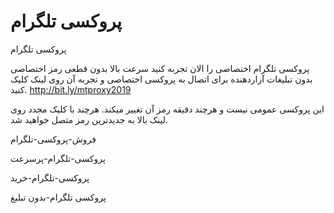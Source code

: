 # پروکسی تلگرام
پروکسی تلگرام

پروکسی تلگرام اختصاصی را الان تجربه کنید
سرعت بالا
بدون قطعی
رمز اختصاصی
بدون تبلیغات آزاردهنده
برای اتصال به پروکسی اختصاصی و تجربه آن روی لینک کلیک کنید.
http://bit.ly/mtproxy2019

این پروکسی عمومی نیست و هرچند دقیقه رمز آن تغییر میکند. هرچند با کلیک مجدد روی لینک بالا به جدیدترین رمز متصل خواهید شد.


فروش-پروکسی-تلگرام

پروکسی-تلگرام-پرسرعت

پروکسی-تلگرام-خرید

پروکسی تلگرام-بدون تبلیغ

